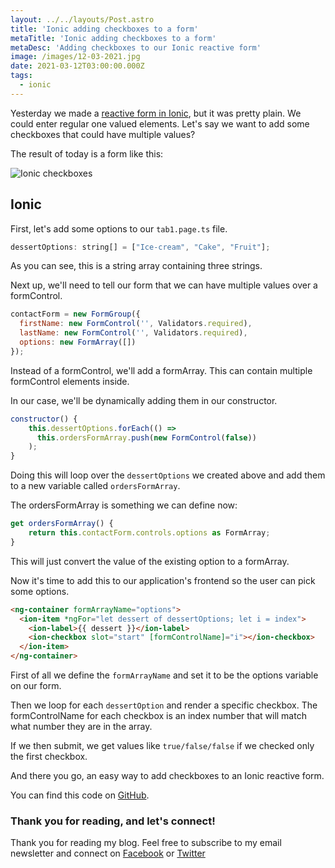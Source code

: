 ```yaml
---
layout: ../../layouts/Post.astro
title: 'Ionic adding checkboxes to a form'
metaTitle: 'Ionic adding checkboxes to a form'
metaDesc: 'Adding checkboxes to our Ionic reactive form'
image: /images/12-03-2021.jpg
date: 2021-03-12T03:00:00.000Z
tags:
  - ionic
---
```


Yesterday we made a [reactive form in Ionic](https://daily-dev-tips.com/posts/ionic-adding-reactive-forms/), but it was pretty plain.
We could enter regular one valued elements. Let's say we want to add some checkboxes that could have multiple values?

The result of today is a form like this:

![Ionic checkboxes](https://cdn.hashnode.com/res/hashnode/image/upload/v1615130423014/QIgzlcWq6.gif)

## Ionic

First, let's add some options to our `tab1.page.ts` file.

```js
dessertOptions: string[] = ["Ice-cream", "Cake", "Fruit"];
```

As you can see, this is a string array containing three strings.

Next up, we'll need to tell our form that we can have multiple values over a formControl.

```js
contactForm = new FormGroup({
  firstName: new FormControl('', Validators.required),
  lastName: new FormControl('', Validators.required),
  options: new FormArray([])
});
```

Instead of a formControl, we'll add a formArray. This can contain multiple formControl elements inside.

In our case, we'll be dynamically adding them in our constructor.

```js
constructor() {
	this.dessertOptions.forEach(() =>
	  this.ordersFormArray.push(new FormControl(false))
	);
}
```

Doing this will loop over the `dessertOptions` we created above and add them to a new variable called `ordersFormArray`.

The ordersFormArray is something we can define now:

```js
get ordersFormArray() {
	return this.contactForm.controls.options as FormArray;
}
```

This will just convert the value of the existing option to a formArray.

Now it's time to add this to our application's frontend so the user can pick some options.

```html
<ng-container formArrayName="options">
  <ion-item *ngFor="let dessert of dessertOptions; let i = index">
    <ion-label>{{ dessert }}</ion-label>
    <ion-checkbox slot="start" [formControlName]="i"></ion-checkbox>
  </ion-item>
</ng-container>
```

First of all we define the `formArrayName` and set it to be the options variable on our form.

Then we loop for each `dessertOption` and render a specific checkbox.
The formControlName for each checkbox is an index number that will match what number they are in the array.

If we then submit, we get values like `true/false/false` if we checked only the first checkbox.

And there you go, an easy way to add checkboxes to an Ionic reactive form.

You can find this code on [GitHub](https://github.com/rebelchris/ionic-app/tree/checkboxes).

### Thank you for reading, and let's connect!

Thank you for reading my blog. Feel free to subscribe to my email newsletter and connect on [Facebook](https://www.facebook.com/DailyDevTipsBlog) or [Twitter](https://twitter.com/DailyDevTips1)
